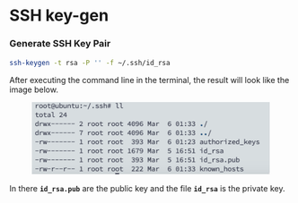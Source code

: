 # SSH key-gen

### Generate SSH Key Pair

```bash
ssh-keygen -t rsa -P '' -f ~/.ssh/id_rsa
```

After executing the command line in the terminal, the result will look like the image below.

<figure><img src=".gitbook/assets/image.png" alt=""><figcaption></figcaption></figure>

In there **`id_rsa.pub`** are the public key and the file **`id_rsa`** is the private key.
